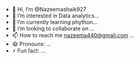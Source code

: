 - 👋 Hi, I’m @Nazeemashaik927
- 👀 I’m interested in Data analytics...
- 🌱 I’m currently learning phython...
- 💞️ I’m looking to collaborate on ...
- 📫 How to reach me nazeema440@gmail.com ...
- 😄 Pronouns: ...
- ⚡ Fun fact: ...

<!---
Nazeemashaik927/Nazeemashaik927 is a ✨ special ✨ repository because its `README.md` (this file) appears on your GitHub profile.
You can click the Preview link to take a look at your changes.
--->
